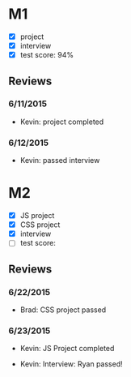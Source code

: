 # M1

- [x] project
- [x] interview
- [x] test score: 94%

## Reviews

### 6/11/2015

- Kevin: project completed

### 6/12/2015

- Kevin: passed interview

# M2

- [x] JS project
- [x] CSS project
- [x] interview
- [ ] test score:

## Reviews

### 6/22/2015

- Brad: CSS project passed

### 6/23/2015

- Kevin: JS Project completed

- Kevin: Interview: Ryan passed!

